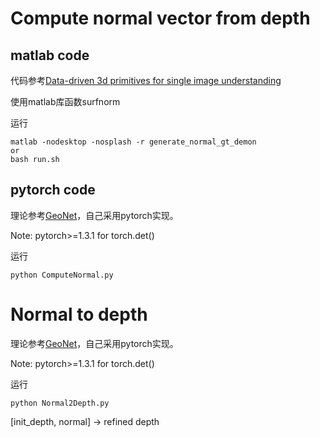 # Compute normal vector from depth
## matlab code
代码参考[Data-driven 3d primitives for single image understanding](https://web.eecs.umich.edu/~fouhey/2013/3dp/index.html)

使用matlab库函数surfnorm

运行
```
matlab -nodesktop -nosplash -r generate_normal_gt_demon
or
bash run.sh
```
## pytorch code
理论参考[GeoNet](https://github.com/xjqi/GeoNet)，自己采用pytorch实现。

Note: pytorch>=1.3.1 for torch.det()

运行
```
python ComputeNormal.py
```

# Normal to depth
理论参考[GeoNet](https://github.com/xjqi/GeoNet)，自己采用pytorch实现。

Note: pytorch>=1.3.1 for torch.det()

运行
```
python Normal2Depth.py
```

[init_depth, normal] -> refined depth
